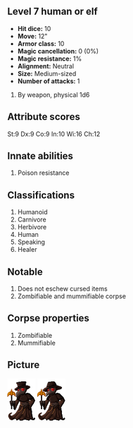 ## Level 7 human or elf
- **Hit dice:** 10
- **Move:** 12"
- **Armor class:** 10
- **Magic cancellation:** 0 (0%)
- **Magic resistance:** 1%
- **Alignment:** Neutral
- **Size:** Medium-sized
- **Number of attacks:** 1
1. By weapon, physical 1d6
## Attribute scores
St:9 Dx:9 Co:9 In:10 Wi:16 Ch:12
## Innate abilities
1. Poison resistance
## Classifications
1. Humanoid
2. Carnivore
3. Herbivore
4. Human
5. Speaking
6. Healer
## Notable
1. Does not eschew cursed items
2. Zombifiable and mummifiable corpse
## Corpse properties
1. Zombifiable
2. Mummifiable
## Picture
![Healer](https://github.com/hyvanmielenpelit/GnollHackTileSet/blob/main/Monsters/healer/healer.png) ![Healer](https://github.com/hyvanmielenpelit/GnollHackTileSet/blob/main/Monsters/healer/healer_female.png)
